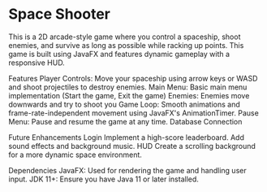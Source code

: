 # Space Shooter

This is a 2D arcade-style game where you control a spaceship, shoot enemies, and survive as long as possible while racking up points. This game is built using JavaFX and features dynamic gameplay with a responsive HUD.


Features
Player Controls: Move your spaceship using arrow keys or WASD and shoot projectiles to destroy enemies.
Main Menu: Basic main menu implementation (Start the game, Exit the game)
Enemies: Enemies move downwards and try to shoot you
Game Loop: Smooth animations and frame-rate-independent movement using JavaFX's AnimationTimer.
Pause Menu: Pause and resume the game at any time.
Database Connection

Future Enhancements
Login
Implement a high-score leaderboard.
Add sound effects and background music.
HUD
Create a scrolling background for a more dynamic space environment.


Dependencies
JavaFX: Used for rendering the game and handling user input.
JDK 11+: Ensure you have Java 11 or later installed.
